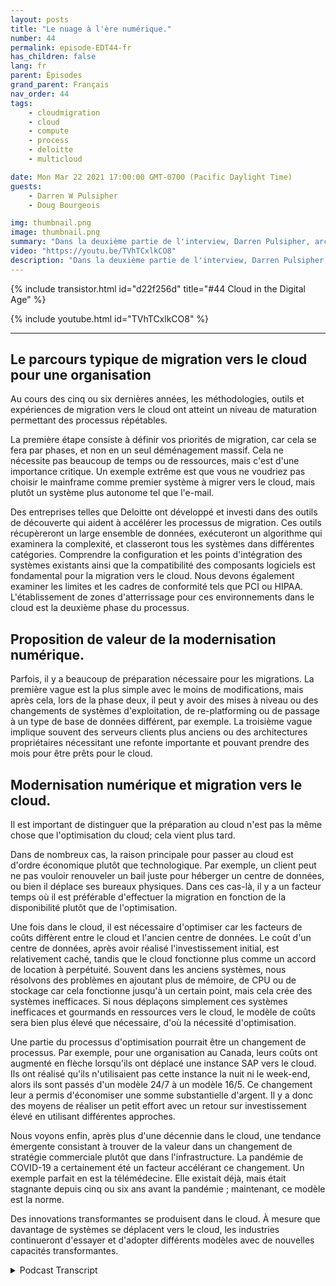 ```yaml
---
layout: posts
title: "Le nuage à l'ère numérique."
number: 44
permalink: episode-EDT44-fr
has_children: false
lang: fr
parent: Épisodes
grand_parent: Français
nav_order: 44
tags:
    - cloudmigration
    - cloud
    - compute
    - process
    - deloitte
    - multicloud

date: Mon Mar 22 2021 17:00:00 GMT-0700 (Pacific Daylight Time)
guests:
    - Darren W Pulsipher
    - Doug Bourgeois

img: thumbnail.png
image: thumbnail.png
summary: "Dans la deuxième partie de l'interview, Darren Pulsipher, architecte en chef des solutions chez Intel, et Doug Bourgeois, directeur général et responsable de la stratégie des services cloud chez Deloitte, poursuivent leur discussion sur la migration vers le cloud."
video: "https://youtu.be/TVhTCxlkCO8"
description: "Dans la deuxième partie de l'interview, Darren Pulsipher, architecte en chef des solutions chez Intel, et Doug Bourgeois, directeur général et responsable de la stratégie des services cloud chez Deloitte, poursuivent leur discussion sur la migration vers le cloud."
---
```


<div>
{% include transistor.html id="d22f256d" title="#44 Cloud in the Digital Age" %}

{% include youtube.html id="TVhTCxlkCO8" %}
</div>

---

## Le parcours typique de migration vers le cloud pour une organisation

Au cours des cinq ou six dernières années, les méthodologies, outils et expériences de migration vers le cloud ont atteint un niveau de maturation permettant des processus répétables.

La première étape consiste à définir vos priorités de migration, car cela se fera par phases, et non en un seul déménagement massif. Cela ne nécessite pas beaucoup de temps ou de ressources, mais c'est d'une importance critique. Un exemple extrême est que vous ne voudriez pas choisir le mainframe comme premier système à migrer vers le cloud, mais plutôt un système plus autonome tel que l'e-mail.

Des entreprises telles que Deloitte ont développé et investi dans des outils de découverte qui aident à accélérer les processus de migration. Ces outils récupèreront un large ensemble de données, exécuteront un algorithme qui examinera la complexité, et classeront tous les systèmes dans différentes catégories. Comprendre la configuration et les points d'intégration des systèmes existants ainsi que la compatibilité des composants logiciels est fondamental pour la migration vers le cloud. Nous devons également examiner les limites et les cadres de conformité tels que PCI ou HIPAA. L'établissement de zones d'atterrissage pour ces environnements dans le cloud est la deuxième phase du processus.

## Proposition de valeur de la modernisation numérique.

Parfois, il y a beaucoup de préparation nécessaire pour les migrations. La première vague est la plus simple avec le moins de modifications, mais après cela, lors de la phase deux, il peut y avoir des mises à niveau ou des changements de systèmes d'exploitation, de re-platforming ou de passage à un type de base de données différent, par exemple. La troisième vague implique souvent des serveurs clients plus anciens ou des architectures propriétaires nécessitant une refonte importante et pouvant prendre des mois pour être prêts pour le cloud.

## Modernisation numérique et migration vers le cloud.

Il est important de distinguer que la préparation au cloud n'est pas la même chose que l'optimisation du cloud; cela vient plus tard.

Dans de nombreux cas, la raison principale pour passer au cloud est d'ordre économique plutôt que technologique. Par exemple, un client peut ne pas vouloir renouveler un bail juste pour héberger un centre de données, ou bien il déplace ses bureaux physiques. Dans ces cas-là, il y a un facteur temps où il est préférable d'effectuer la migration en fonction de la disponibilité plutôt que de l'optimisation.

Une fois dans le cloud, il est nécessaire d'optimiser car les facteurs de coûts diffèrent entre le cloud et l'ancien centre de données. Le coût d'un centre de données, après avoir réalisé l'investissement initial, est relativement caché, tandis que le cloud fonctionne plus comme un accord de location à perpétuité. Souvent dans les anciens systèmes, nous résolvons des problèmes en ajoutant plus de mémoire, de CPU ou de stockage car cela fonctionne jusqu'à un certain point, mais cela crée des systèmes inefficaces. Si nous déplaçons simplement ces systèmes inefficaces et gourmands en ressources vers le cloud, le modèle de coûts sera bien plus élevé que nécessaire, d'où la nécessité d'optimisation.

Une partie du processus d'optimisation pourrait être un changement de processus. Par exemple, pour une organisation au Canada, leurs coûts ont augmenté en flèche lorsqu'ils ont déplacé une instance SAP vers le cloud. Ils ont réalisé qu'ils n'utilisaient pas cette instance la nuit ni le week-end, alors ils sont passés d'un modèle 24/7 à un modèle 16/5. Ce changement leur a permis d'économiser une somme substantielle d'argent. Il y a donc des moyens de réaliser un petit effort avec un retour sur investissement élevé en utilisant différentes approches.

Nous voyons enfin, après plus d'une décennie dans le cloud, une tendance émergente consistant à trouver de la valeur dans un changement de stratégie commerciale plutôt que dans l'infrastructure. La pandémie de COVID-19 a certainement été un facteur accélérant ce changement. Un exemple parfait en est la télémédecine. Elle existait déjà, mais était stagnante depuis cinq ou six ans avant la pandémie ; maintenant, ce modèle est la norme.

Des innovations transformantes se produisent dans le cloud. À mesure que davantage de systèmes se déplacent vers le cloud, les industries continueront d'essayer et d'adopter différents modèles avec de nouvelles capacités transformantes.



<details>
<summary> Podcast Transcript </summary>

<p></p>

</details>
